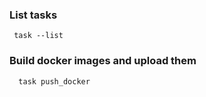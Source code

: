 
### List tasks
```shell
 task --list
```

### Build docker images and upload them
```shell
  task push_docker
```